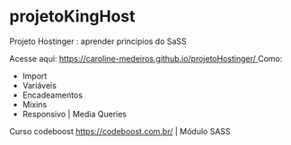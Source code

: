 # projetoKingHost
Projeto Hostinger : aprender principios do SaSS

Acesse aqui: [https://caroline-medeiros.github.io/projetoHostinger/
](https://caroline-medeiros.github.io/projetoKinghost/)
Como: 

* Import
* Variáveis
* Encadeamentos
* Mixins
* Responsivo | Media Queries


Curso codeboost https://codeboost.com.br/ | Módulo SASS
